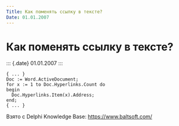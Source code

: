 ```yaml
---
Title: Как поменять ссылку в тексте?
Date: 01.01.2007
---
```



Как поменять ссылку в тексте?
=============================

::: {.date}
01.01.2007
:::

    { ... }
    Doc := Word.ActiveDocument;
    for x := 1 to Doc.Hyperlinks.Count do
    begin
      Doc.Hyperlinks.Item(x).Address;
    end;
    { ... }

Взято с Delphi Knowledge Base: <https://www.baltsoft.com/>
